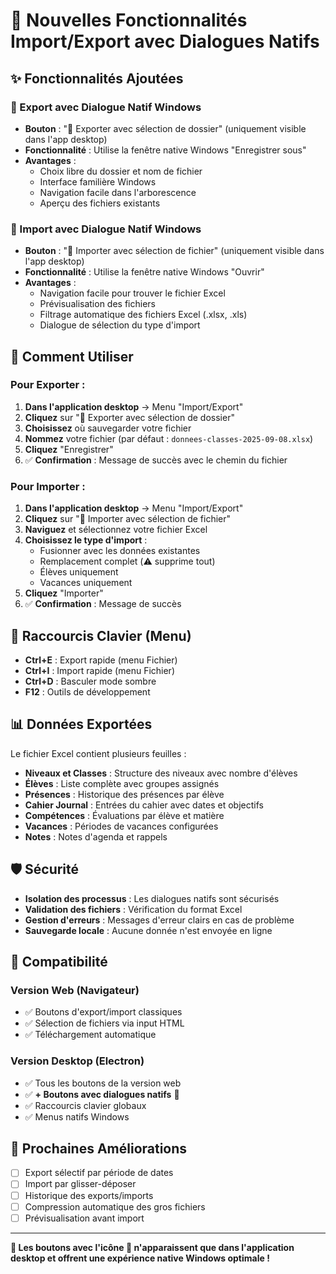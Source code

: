 # 🎉 Nouvelles Fonctionnalités Import/Export avec Dialogues Natifs

## ✨ Fonctionnalités Ajoutées

### 📁 Export avec Dialogue Natif Windows
- **Bouton** : "📁 Exporter avec sélection de dossier" (uniquement visible dans l'app desktop)
- **Fonctionnalité** : Utilise la fenêtre native Windows "Enregistrer sous"
- **Avantages** :
  - Choix libre du dossier et nom de fichier
  - Interface familière Windows
  - Navigation facile dans l'arborescence
  - Aperçu des fichiers existants

### 📁 Import avec Dialogue Natif Windows
- **Bouton** : "📁 Importer avec sélection de fichier" (uniquement visible dans l'app desktop)
- **Fonctionnalité** : Utilise la fenêtre native Windows "Ouvrir"
- **Avantages** :
  - Navigation facile pour trouver le fichier Excel
  - Prévisualisation des fichiers
  - Filtrage automatique des fichiers Excel (.xlsx, .xls)
  - Dialogue de sélection du type d'import

## 🎯 Comment Utiliser

### Pour Exporter :
1. **Dans l'application desktop** → Menu "Import/Export"
2. **Cliquez** sur "📁 Exporter avec sélection de dossier"
3. **Choisissez** où sauvegarder votre fichier
4. **Nommez** votre fichier (par défaut : `donnees-classes-2025-09-08.xlsx`)
5. **Cliquez** "Enregistrer"
6. ✅ **Confirmation** : Message de succès avec le chemin du fichier

### Pour Importer :
1. **Dans l'application desktop** → Menu "Import/Export"
2. **Cliquez** sur "📁 Importer avec sélection de fichier" 
3. **Naviguez** et sélectionnez votre fichier Excel
4. **Choisissez le type d'import** :
   - Fusionner avec les données existantes
   - Remplacement complet (⚠️ supprime tout)
   - Élèves uniquement
   - Vacances uniquement
5. **Cliquez** "Importer"
6. ✅ **Confirmation** : Message de succès

## 🔧 Raccourcis Clavier (Menu)

- **Ctrl+E** : Export rapide (menu Fichier)
- **Ctrl+I** : Import rapide (menu Fichier)
- **Ctrl+D** : Basculer mode sombre
- **F12** : Outils de développement

## 📊 Données Exportées

Le fichier Excel contient plusieurs feuilles :
- **Niveaux et Classes** : Structure des niveaux avec nombre d'élèves
- **Élèves** : Liste complète avec groupes assignés
- **Présences** : Historique des présences par élève
- **Cahier Journal** : Entrées du cahier avec dates et objectifs
- **Compétences** : Évaluations par élève et matière
- **Vacances** : Périodes de vacances configurées
- **Notes** : Notes d'agenda et rappels

## 🛡️ Sécurité

- **Isolation des processus** : Les dialogues natifs sont sécurisés
- **Validation des fichiers** : Vérification du format Excel
- **Gestion d'erreurs** : Messages d'erreur clairs en cas de problème
- **Sauvegarde locale** : Aucune donnée n'est envoyée en ligne

## 🔄 Compatibilité

### Version Web (Navigateur)
- ✅ Boutons d'export/import classiques
- ✅ Sélection de fichiers via input HTML
- ✅ Téléchargement automatique

### Version Desktop (Electron)
- ✅ Tous les boutons de la version web
- ✅ **+ Boutons avec dialogues natifs** 📁
- ✅ Raccourcis clavier globaux
- ✅ Menus natifs Windows

## 🚀 Prochaines Améliorations

- [ ] Export sélectif par période de dates
- [ ] Import par glisser-déposer
- [ ] Historique des exports/imports
- [ ] Compression automatique des gros fichiers
- [ ] Prévisualisation avant import

---

**🎯 Les boutons avec l'icône 📁 n'apparaissent que dans l'application desktop et offrent une expérience native Windows optimale !**
